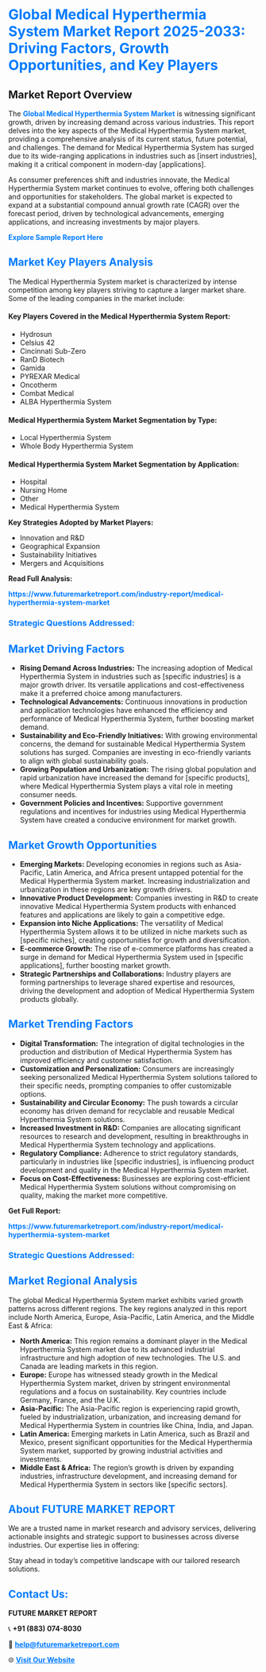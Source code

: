 <h1 style="color: #007BFF;">Global Medical Hyperthermia System Market Report 2025-2033: Driving Factors, Growth Opportunities, and Key Players</h1>

<section id="overview">
<h2>Market Report Overview</h2>
<p>The <a href="https://www.futuremarketreport.com/industry-report/medical-hyperthermia-system-market" style="color: #007BFF; text-decoration: none;"><strong>Global Medical Hyperthermia System Market</strong></a> is witnessing significant growth, driven by increasing demand across various industries. This report delves into the key aspects of the Medical Hyperthermia System market, providing a comprehensive analysis of its current status, future potential, and challenges. The demand for Medical Hyperthermia System has surged due to its wide-ranging applications in industries such as [insert industries], making it a critical component in modern-day [applications].</p>
<p>As consumer preferences shift and industries innovate, the Medical Hyperthermia System market continues to evolve, offering both challenges and opportunities for stakeholders. The global market is expected to expand at a substantial compound annual growth rate (CAGR) over the forecast period, driven by technological advancements, emerging applications, and increasing investments by major players.</p>
</section>

<section id="overview">
<p><a href="https://www.futuremarketreport.com/request-sample/reportId=123605" style="color: #007BFF; text-decoration: none;"><strong>Explore Sample Report Here</strong></a></p>
</section>

<section id="key-players">
<h2 style="color: #007BFF;">Market Key Players Analysis</h2>
<p>The Medical Hyperthermia System market is characterized by intense competition among key players striving to capture a larger market share. Some of the leading companies in the market include:</p>
<h4>Key Players Covered in the Medical Hyperthermia System Report:</h4>
<ul><li>Hydrosun</li><li>Celsius 42</li><li>Cincinnati Sub-Zero</li><li>RanD Biotech</li><li>Gamida</li><li>PYREXAR Medical</li><li>Oncotherm</li><li>Combat Medical</li><li>ALBA Hyperthermia System</li></ul>
<h4>Medical Hyperthermia System Market Segmentation by Type:</h4>
<ul><li>Local Hyperthermia System</li><li>Whole Body Hyperthermia System</li></ul>

<h4>Medical Hyperthermia System Market Segmentation by Application:</h4>
<ul><li>Hospital</li><li>Nursing Home</li><li>Other</li><li>Medical Hyperthermia System</li></ul>
<p><strong>Key Strategies Adopted by Market Players:</strong></p>
<ul>
<li>Innovation and R&D</li>
<li>Geographical Expansion</li>
<li>Sustainability Initiatives</li>
<li>Mergers and Acquisitions</li>
</ul>
</section>

<section>
<p><strong>Read Full Analysis: </strong></p><a href="https://www.futuremarketreport.com/industry-report/medical-hyperthermia-system-market" style="color: #007BFF; text-decoration: none;"><strong>https://www.futuremarketreport.com/industry-report/medical-hyperthermia-system-market</strong></a>
<h3 style="color: #007BFF;">Strategic Questions Addressed:</h3>
</section>

<section id="driving-factors">
<h2 style="color: #007BFF;">Market Driving Factors</h2>
<ul>
<li><strong>Rising Demand Across Industries:</strong> The increasing adoption of Medical Hyperthermia System in industries such as [specific industries] is a major growth driver. Its versatile applications and cost-effectiveness make it a preferred choice among manufacturers.</li>
<li><strong>Technological Advancements:</strong> Continuous innovations in production and application technologies have enhanced the efficiency and performance of Medical Hyperthermia System, further boosting market demand.</li>
<li><strong>Sustainability and Eco-Friendly Initiatives:</strong> With growing environmental concerns, the demand for sustainable Medical Hyperthermia System solutions has surged. Companies are investing in eco-friendly variants to align with global sustainability goals.</li>
<li><strong>Growing Population and Urbanization:</strong> The rising global population and rapid urbanization have increased the demand for [specific products], where Medical Hyperthermia System plays a vital role in meeting consumer needs.</li>
<li><strong>Government Policies and Incentives:</strong> Supportive government regulations and incentives for industries using Medical Hyperthermia System have created a conducive environment for market growth.</li>
</ul>
</section>

<section id="growth-opportunities">
<h2 style="color: #007BFF;">Market Growth Opportunities</h2>
<ul>
<li><strong>Emerging Markets:</strong> Developing economies in regions such as Asia-Pacific, Latin America, and Africa present untapped potential for the Medical Hyperthermia System market. Increasing industrialization and urbanization in these regions are key growth drivers.</li>
<li><strong>Innovative Product Development:</strong> Companies investing in R&D to create innovative Medical Hyperthermia System products with enhanced features and applications are likely to gain a competitive edge.</li>
<li><strong>Expansion into Niche Applications:</strong> The versatility of Medical Hyperthermia System allows it to be utilized in niche markets such as [specific niches], creating opportunities for growth and diversification.</li>
<li><strong>E-commerce Growth:</strong> The rise of e-commerce platforms has created a surge in demand for Medical Hyperthermia System used in [specific applications], further boosting market growth.</li>
<li><strong>Strategic Partnerships and Collaborations:</strong> Industry players are forming partnerships to leverage shared expertise and resources, driving the development and adoption of Medical Hyperthermia System products globally.</li>
</ul>
</section>

<section id="trending-factors">
<h2 style="color: #007BFF;">Market Trending Factors</h2>
<ul>
<li><strong>Digital Transformation:</strong> The integration of digital technologies in the production and distribution of Medical Hyperthermia System has improved efficiency and customer satisfaction.</li>
<li><strong>Customization and Personalization:</strong> Consumers are increasingly seeking personalized Medical Hyperthermia System solutions tailored to their specific needs, prompting companies to offer customizable options.</li>
<li><strong>Sustainability and Circular Economy:</strong> The push towards a circular economy has driven demand for recyclable and reusable Medical Hyperthermia System solutions.</li>
<li><strong>Increased Investment in R&D:</strong> Companies are allocating significant resources to research and development, resulting in breakthroughs in Medical Hyperthermia System technology and applications.</li>
<li><strong>Regulatory Compliance:</strong> Adherence to strict regulatory standards, particularly in industries like [specific industries], is influencing product development and quality in the Medical Hyperthermia System market.</li>
<li><strong>Focus on Cost-Effectiveness:</strong> Businesses are exploring cost-efficient Medical Hyperthermia System solutions without compromising on quality, making the market more competitive.</li>
</ul>
</section>

<section>
<p><strong>Get Full Report: </strong></p><a href="https://www.futuremarketreport.com/industry-report/medical-hyperthermia-system-market" style="color: #007BFF; text-decoration: none;"><strong>https://www.futuremarketreport.com/industry-report/medical-hyperthermia-system-market</strong></a>
<h3 style="color: #007BFF;">Strategic Questions Addressed:</h3>
</section>


<section id="regional-analysis">
<h2 style="color: #007BFF;">Market Regional Analysis</h2>
<p>The global Medical Hyperthermia System market exhibits varied growth patterns across different regions. The key regions analyzed in this report include North America, Europe, Asia-Pacific, Latin America, and the Middle East & Africa:</p>
<ul>
<li><strong>North America:</strong> This region remains a dominant player in the Medical Hyperthermia System market due to its advanced industrial infrastructure and high adoption of new technologies. The U.S. and Canada are leading markets in this region.</li>
<li><strong>Europe:</strong> Europe has witnessed steady growth in the Medical Hyperthermia System market, driven by stringent environmental regulations and a focus on sustainability. Key countries include Germany, France, and the U.K.</li>
<li><strong>Asia-Pacific:</strong> The Asia-Pacific region is experiencing rapid growth, fueled by industrialization, urbanization, and increasing demand for Medical Hyperthermia System in countries like China, India, and Japan.</li>
<li><strong>Latin America:</strong> Emerging markets in Latin America, such as Brazil and Mexico, present significant opportunities for the Medical Hyperthermia System market, supported by growing industrial activities and investments.</li>
<li><strong>Middle East & Africa:</strong> The region’s growth is driven by expanding industries, infrastructure development, and increasing demand for Medical Hyperthermia System in sectors like [specific sectors].</li>
</ul>
</section>

<footer>
<h2 style="color: #007BFF;">About FUTURE MARKET REPORT</h2>
<p>We are a trusted name in market research and advisory services, delivering actionable insights and strategic support to businesses across diverse industries. Our expertise lies in offering:</p>

<p>Stay ahead in today’s competitive landscape with our tailored research solutions.</p>

<h2 style="color: #007BFF;">Contact Us:</h2>
<p><strong>FUTURE MARKET REPORT</strong></p>
<p>📞 <strong>+91 (883) 074-8030</strong></p>
<p>📧 <strong><a href="mailto:help@futuremarketreport.com" style="color: #007BFF;">help@futuremarketreport.com</a></strong></p>
<p>🌐 <strong><a href="https://www.futuremarketreport.com/" style="color: #007BFF;">Visit Our Website</a></strong></p>
</footer>